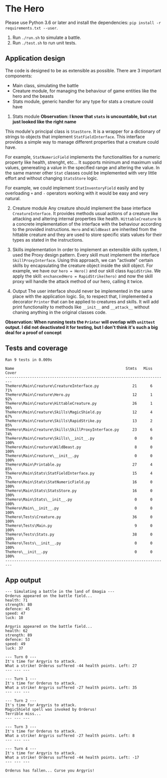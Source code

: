 # The Hero

Please use Python 3.6 or later and install the dependencies: `pip install -r requirements.txt --user`.
1. Run `./run.sh` to simulate a battle.
2. Run `./test.sh` to run unit tests.

## Application design
The code is designed to be as extensible as possible. There are 3 important components:
- Main class, simulating the battle
- Creature module, for managing the behaviour of game entities like the hero and the beasts
- Stats module, generic handler for any type for stats a creature could have

1. Stats module
**Observation: I know that `stats` is uncountable, but `stat` just looked like the right name**

This module's principal class is `StasStore`. It is a wrapper for a dictionary of strings to objects that implement `StatFieldInterface`. This interface provides a simple way to manage different properties that a creature could have.

For example, `StatNumericField` implements the functionalities for a numeric property like health, strenght, etc... It supports minimum and maximum valid values, genereating a value in the specified range and altering the value. In the same manner other `Stat` classes could be implemented with very little effort and without changing `StatsStore` logic.

For example, we could implement `StatInventoryField` easily and by overloading `+` and `-` operators working with it would be easy and very natural.

2. Creature module
Any creature should implement the base interface `CreatureInterface`. It provides methods usual actions of a creature like attacking and altering internal properties like health. `HittableCreature` is a concrete implementation of the interface with the behaviour according to the provided instructions. `Hero` and `WildBeast` are inherited from the hittable creature and they are used to store specific stats values for their types as stated in the instructions.

3. Skills implementation
In order to implement an extensible skills system, I used the Proxy design pattern. Every skill must implement the interface `SkillProxyInterface`. Using this approach, we can "activate" certain skills by encapsulating the creature object inside the skill object. For example, we have our `hero = Hero()` and our skill class `RapidStrike`. We apply the skill: `enchancedHero = RapidStrike(hero)` and now the skill proxy will handle the attack method of our hero, calling it twice.

4. Output
The user interface should never be implemented in the same place with the application logic. So, to respect that, I implemented a decorator `Printer` that can be applied to creatures and skills. It will add print functionality to methods like `__init__` and `__attack__` without chaning anything in the original classes code.

**Observation: When running tests the `Printer` will overlap with `unittest` output. I did not deactivated it for testing, but I don't think it's such a big deal for a proof of concept**

## Tests and coverage
```
Ran 9 tests in 0.009s

Name                                                  Stmts   Miss  Cover
-------------------------------------------------------------------------
TheHero\Main\Creature\CreatureInterface.py               21      6    71%
TheHero\Main\Creature\Hero.py                            12      1    92%
TheHero\Main\Creature\HittableCreature.py                26      1    96%
TheHero\Main\Creature\Skills\MagicShield.py              12      4    67%
TheHero\Main\Creature\Skills\RapidStrike.py              13      2    85%
TheHero\Main\Creature\Skills\SkillProxyInterface.py      23      6    74%
TheHero\Main\Creature\Skills\__init__.py                  0      0   100%
TheHero\Main\Creature\WildBeast.py                        8      0   100%
TheHero\Main\Creature\__init__.py                         0      0   100%
TheHero\Main\Printable.py                                27      4    85%
TheHero\Main\Stats\StatFieldInterface.py                 15      4    73%
TheHero\Main\Stats\StatNumericField.py                   16      0   100%
TheHero\Main\Stats\StatsStore.py                         16      0   100%
TheHero\Main\Stats\__init__.py                            0      0   100%
TheHero\Main\__init__.py                                  0      0   100%
TheHero\Tests\Creature.py                                36      0   100%
TheHero\Tests\Main.py                                     9      0   100%
TheHero\Tests\Stats.py                                   38      0   100%
TheHero\Tests\__init__.py                                 0      0   100%
TheHero\__init__.py                                       0      0   100%
-------------------------------------------------------------------------
```

## App output
```
--- Simulating a battle in the land of Emagia ---
Orderus appeared on the battle field...
health: 71
strength: 80
defence: 45
speed: 47
luck: 10

Argyris appeared on the battle field...
health: 62
strength: 89
defence: 53
speed: 49
luck: 37

--- Turn 0 ---
It's time for Argyris to attack.
What a strike! Orderus suffered -44 health points. Left: 27
--- --- ---

--- Turn 1 ---
It's time for Orderus to attack.
What a strike! Argyris suffered -27 health points. Left: 35
--- --- ---

--- Turn 2 ---
It's time for Argyris to attack.
MagicShield spell was invoked by Orderus!
Terrible miss...
--- --- ---

--- Turn 3 ---
It's time for Orderus to attack.
What a strike! Argyris suffered -27 health points. Left: 8
--- --- ---

--- Turn 4 ---
It's time for Argyris to attack.
What a strike! Orderus suffered -44 health points. Left: -17
--- --- ---

Orderus has fallen... Curse you Argyris!
```
